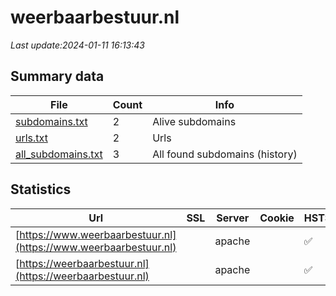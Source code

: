 # weerbaarbestuur.nl
*Last update:2024-01-11 16:13:43*
## Summary data
| File       | Count | Info |
|------------|-------|------|
|[subdomains.txt](/data/weerbaarbestuur/subdomains.txt)|2|Alive subdomains|
|[urls.txt](/data/weerbaarbestuur/urls.txt)|2|Urls|
|[all_subdomains.txt](/data/weerbaarbestuur/all_subdomains.txt)|3|All found subdomains (history)|
## Statistics
| Url | SSL | Server | Cookie | HSTS | CSP | XFO | XXP | RP | Tech |
|------------|-------|------|------|------|------|------|------|------|------|
|[https://www.weerbaarbestuur.nl](https://www.weerbaarbestuur.nl)| |apache| |:white_check_mark: | |:white_check_mark: | | |:white_check_mark: | |Apache HTTP Server D...| |
|[https://weerbaarbestuur.nl](https://weerbaarbestuur.nl)| |apache| |:white_check_mark: | |:white_check_mark: | | |:white_check_mark: | |Apache HTTP Server D...| |